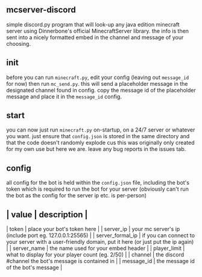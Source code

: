 ## mcserver-discord

simple discord.py program that will look-up any java edition minecraft server using Dinnerbone's official MinecraftServer library. the info is then sent into a nicely formatted embed in the channel and message of your choosing.

## init

before you can run `minecraft.py`, edit your config (leaving out `message_id` for now) then run `mc_send.py`. this will send a placeholder message in the designated channel found in config. copy the message id of the placeholder message and place it in the `message_id` config.

## start

you can now just run `minecraft.py` on-startup, on a 24/7 server or whatever you want. just ensure that `config.json` is stored in the same directory and that the code doesn't randomly explode cus this was originally only created for my own use but here we are. leave any bug reports in the issues tab.

## config

all config for the bot is held within the `config.json` file, including the bot's token which is required to run the bot for your server (obviously can't run the bot as the config for the server ip etc. is per-person)

| value | description |
-----------------------
| token | place your bot's token here |
| server_ip | your mc server's ip (include port eg. 127.0.0.1:25565) |
| server_formal_ip | if you can connect to your server with a user-friendly domain, put it here (or just put the ip again) |
| server_name | the name used for your embed header |
| player_limit | what to display for your player count (eg. 2/50) |
| channel | the discord #channel the bot's message is contained in |
| message_id | the message id of the bot's message |
